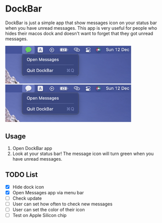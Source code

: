 # DockBar

DockBar is just a simple app that show messages icon on your status bar when you have unread messages.
This app is very useful for people who hides their macos dock and doesn't want to forget that they got unread messages.

<p float="left">
   <img src="Figure/Example_1.png" width="400" />
   <img src="Figure/Example_2.png" width="400" />
</p>


## Usage
1. Open DockBar app
2. Look at your status bar! The message icon will turn green when you have unread messages.


## TODO List
- [x] Hide dock icon
- [x] Open Messages app via menu bar
- [ ] Check update
- [ ] User can set how often to check new messages
- [ ] User can set the color of their icon
- [ ] Test on Apple Silicon chip
